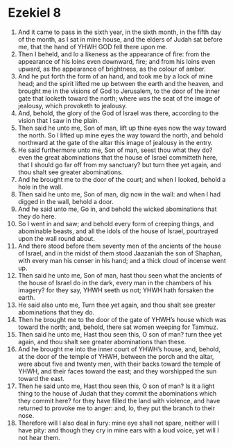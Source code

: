 ﻿# Ezekiel 8
1. And it came to pass in the sixth year, in the sixth month, in the fifth day of the month, as I sat in mine house, and the elders of Judah sat before me, that the hand of YHWH GOD fell there upon me. 
2. Then I beheld, and lo a likeness as the appearance of fire: from the appearance of his loins even downward, fire; and from his loins even upward, as the appearance of brightness, as the colour of amber. 
3. And he put forth the form of an hand, and took me by a lock of mine head; and the spirit lifted me up between the earth and the heaven, and brought me in the visions of God to Jerusalem, to the door of the inner gate that looketh toward the north; where was the seat of the image of jealousy, which provoketh to jealousy. 
4. And, behold, the glory of the God of Israel was there, according to the vision that I saw in the plain. 
5.  Then said he unto me, Son of man, lift up thine eyes now the way toward the north. So I lifted up mine eyes the way toward the north, and behold northward at the gate of the altar this image of jealousy in the entry. 
6. He said furthermore unto me, Son of man, seest thou what they do? even the great abominations that the house of Israel committeth here, that I should go far off from my sanctuary? but turn thee yet again, and thou shalt see greater abominations. 
7.  And he brought me to the door of the court; and when I looked, behold a hole in the wall. 
8. Then said he unto me, Son of man, dig now in the wall: and when I had digged in the wall, behold a door. 
9. And he said unto me, Go in, and behold the wicked abominations that they do here. 
10. So I went in and saw; and behold every form of creeping things, and abominable beasts, and all the idols of the house of Israel, pourtrayed upon the wall round about. 
11. And there stood before them seventy men of the ancients of the house of Israel, and in the midst of them stood Jaazaniah the son of Shaphan, with every man his censer in his hand; and a thick cloud of incense went up. 
12. Then said he unto me, Son of man, hast thou seen what the ancients of the house of Israel do in the dark, every man in the chambers of his imagery? for they say, YHWH seeth us not; YHWH hath forsaken the earth. 
13.  He said also unto me, Turn thee yet again, and thou shalt see greater abominations that they do. 
14. Then he brought me to the door of the gate of YHWH’s house which was toward the north; and, behold, there sat women weeping for Tammuz. 
15.  Then said he unto me, Hast thou seen this, O son of man? turn thee yet again, and thou shalt see greater abominations than these. 
16. And he brought me into the inner court of YHWH’s house, and, behold, at the door of the temple of YHWH, between the porch and the altar, were about five and twenty men, with their backs toward the temple of YHWH, and their faces toward the east; and they worshipped the sun toward the east. 
17.  Then he said unto me, Hast thou seen this, O son of man? Is it a light thing to the house of Judah that they commit the abominations which they commit here? for they have filled the land with violence, and have returned to provoke me to anger: and, lo, they put the branch to their nose. 
18. Therefore will I also deal in fury: mine eye shall not spare, neither will I have pity: and though they cry in mine ears with a loud voice, yet will I not hear them. 
